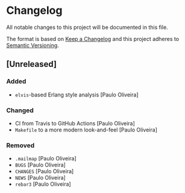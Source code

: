 # Changelog

All notable changes to this project will be documented in this file.

The format is based on [Keep a Changelog](https://keepachangelog.com/en/1.0.0/)
and this project adheres to [Semantic Versioning](https://semver.org/spec/v2.0.0.html).

## [Unreleased]

### Added

- `elvis`-based Erlang style analysis [Paulo Oliveira]

### Changed

- CI from Travis to GitHub Actions [Paulo Oliveira]
- `Makefile` to a more modern look-and-feel [Paulo Oliveira]

### Removed

- `.mailmap` [Paulo Oliveira]
- `BUGS` [Paulo Oliveira]
- `CHANGES` [Paulo Oliveira]
- `NEWS` [Paulo Oliveira]
- `rebar3` [Paulo Oliveira]
